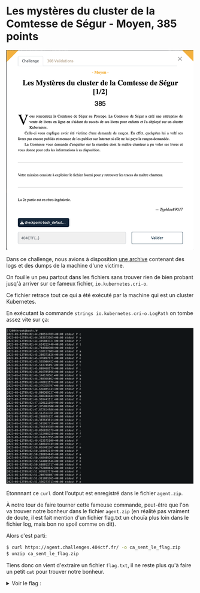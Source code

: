 # Les mystères du cluster de la Comtesse de Ségur - Moyen, 385 points

<img src="chall.png" width=500>

Dans ce challenge, nous avions à disposition [une archive](./checkpoint-bash_default-bash-2023-05-12T09-04-21Z/) contenant des logs et des dumps de la machine d'une victime.

On fouille un peu partout dans les fichiers sans trouver rien de bien probant jusq'à arriver sur ce fameux fichier, `io.kubernetes.cri-o`. 

Ce fichier retrace tout ce qui a été exécuté par la machine qui est un cluster Kubernetes. 

En exécutant la commande `strings io.kubernetes.cri-o.LogPath` on tombe assez vite sur ça:

<img src="./strings_result.png" width=500>

Étonnnant ce `curl` dont l'output est enregistré dans le fichier `agent.zip`. 

À notre tour de faire tourner cette fameuse commande, peut-être que l'on va trouver notre bonheur dans le fichier `agent.zip` (en réalité pas vraiment de doute, il est fait mention d'un fichier flag.txt un chouïa plus loin dans le fichier log, mais bon no spoil comme on dit).

Alors c'est parti:

```sh
$ curl https://agent.challenges.404ctf.fr/ -o ca_sent_le_flag.zip
$ unzip ca_sent_le_flag.zip
```
Tiens donc on vient d'extraire un fichier `flag.txt`, il ne reste plus qu'à faire un petit `cat` pour trouver notre bonheur. 


<details>
<summary>Voir le flag :</summary>

***FLAG: 404CTF{K8S_checkpoints_utile_pour_le_forensic}***
</details>